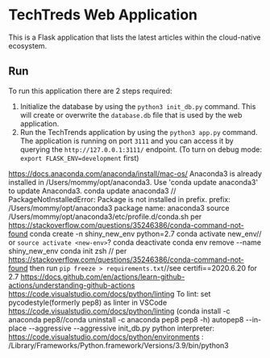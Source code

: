 # TechTreds Web Application

This is a Flask application that lists the latest articles within the cloud-native ecosystem.

## Run 

To run this application there are 2 steps required:

1. Initialize the database by using the `python3 init_db.py` command. This will create or overwrite the `database.db` file that is used by the web application.
2.  Run the TechTrends application by using the `python3 app.py` command. The application is running on port `3111` and you can access it by querying the `http://127.0.0.1:3111/` endpoint.
(To turn on debug mode: `export FLASK_ENV=development` first)

https://docs.anaconda.com/anaconda/install/mac-os/
Anaconda3 is already installed in /Users/mommy/opt/anaconda3. Use 'conda update anaconda3' to update Anaconda3.
  conda update anaconda3 //
PackageNotInstalledError: Package is not installed in prefix.
  prefix: /Users/mommy/opt/anaconda3
  package name: anaconda3
source /Users/mommy/opt/anaconda3/etc/profile.d/conda.sh per https://stackoverflow.com/questions/35246386/conda-command-not-found
conda create -n shiny_new_env python=2.7
conda activate new_env// or `source activate <new-env>`?
conda deactivate
conda env remove --name shiny_new_env
  conda init zsh // per https://stackoverflow.com/questions/35246386/conda-command-not-found
  then run `pip freeze > requirements.txt`//see certifi==2020.6.20 for 2.7
https://docs.github.com/en/actions/learn-github-actions/understanding-github-actions
https://code.visualstudio.com/docs/python/linting
To lint: set pycodestyle(formerly pep8) as linter in VSCode
https://code.visualstudio.com/docs/python/linting
(conda install -c anaconda pep8//conda uninstall -c anaconda pep8
pep8 -h)
autopep8 --in-place --aggressive --aggressive init_db.py
python interpreter: https://code.visualstudio.com/docs/python/environments : /Library/Frameworks/Python.framework/Versions/3.9/bin/python3
